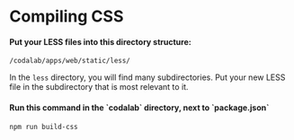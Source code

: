 # Compiling CSS

<h4>Put your LESS files into this directory structure:</h4>

`/codalab/apps/web/static/less/`

In the `less` directory, you will find many subdirectories. Put your new LESS file in the subdirectory that is most relevant to it.

<h4>Run this command in the `codalab` directory, next to `package.json`</h4>

`npm run build-css`
